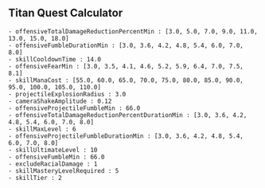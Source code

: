 ## Titan Quest Calculator

    - offensiveTotalDamageReductionPercentMin : [3.0, 5.0, 7.0, 9.0, 11.0, 13.0, 15.0, 18.0]
    - offensiveFumbleDurationMin : [3.0, 3.6, 4.2, 4.8, 5.4, 6.0, 7.0, 8.0]
    - skillCooldownTime : 14.0
    - offensiveFearMin : [3.0, 3.5, 4.1, 4.6, 5.2, 5.9, 6.4, 7.0, 7.5, 8.1]
    - skillManaCost : [55.0, 60.0, 65.0, 70.0, 75.0, 80.0, 85.0, 90.0, 95.0, 100.0, 105.0, 110.0]
    - projectileExplosionRadius : 3.0
    - cameraShakeAmplitude : 0.12
    - offensiveProjectileFumbleMin : 66.0
    - offensiveTotalDamageReductionPercentDurationMin : [3.0, 3.6, 4.2, 4.8, 5.4, 6.0, 7.0, 8.0]
    - skillMaxLevel : 6
    - offensiveProjectileFumbleDurationMin : [3.0, 3.6, 4.2, 4.8, 5.4, 6.0, 7.0, 8.0]
    - skillUltimateLevel : 10
    - offensiveFumbleMin : 66.0
    - excludeRacialDamage : 1
    - skillMasteryLevelRequired : 5
    - skillTier : 2

